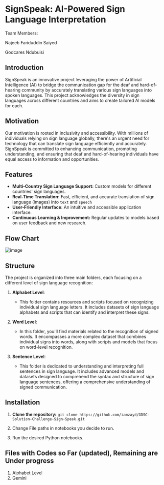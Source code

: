 # SignSpeak: AI-Powered Sign Language Interpretation
Team Members:

Najeeb Fariduddin Saiyed

Godcares Ndubuisi


## Introduction

SignSpeak is an innovative project leveraging the power of Artificial Intelligence (AI) to bridge the communication gap for the deaf and hard-of-hearing community by accurately translating various sign languages into spoken languages. This project acknowledges the diversity in sign languages across different countries and aims to create tailored AI models for each.

## Motivation

Our motivation is rooted in inclusivity and accessibility. With millions of individuals relying on sign language globally, there's an urgent need for technology that can translate sign language efficiently and accurately. SignSpeak is committed to enhancing communication, promoting understanding, and ensuring that deaf and hard-of-hearing individuals have equal access to information and opportunities.

## Features

- **Multi-Country Sign Language Support:** Custom models for different countries' sign languages.
- **Real-Time Translation:** Fast, efficient, and accurate translation of sign language (images) into `text` and `speech` 
- **User-Friendly Interface:** An intuitive and accessible application interface.
- **Continuous Learning & Improvement:** Regular updates to models based on user feedback and new research.

## Flow Chart

![image](https://github.com/iamzayd/GDSC-Solution-Challenge-Sign-Speak/assets/91972048/ac41e05c-f7bd-4c32-a773-dc25eb819215)

## Structure

The project is organized into three main folders, each focusing on a different level of sign language recognition:

1. **Alphabet Level**: 
   - This folder contains resources and scripts focused on recognizing individual sign language letters. It includes datasets of sign language alphabets and scripts that can identify and interpret these signs.

2. **Word Level**: 
   - In this folder, you'll find materials related to the recognition of signed words. It encompasses a more complex dataset that combines individual signs into words, along with scripts and models that focus on word-level recognition.

3. **Sentence Level**: 
   - This folder is dedicated to understanding and interpreting full sentences in sign language. It includes advanced models and datasets designed to comprehend the syntax and structure of sign language sentences, offering a comprehensive understanding of signed communication.

## Installation

1. **Clone the repository:**
   `git clone https://github.com/iamzayd/GDSC-Solution-Challenge-Sign-Speak.git`

2. Change File paths in notebooks you decide to run.

3. Run the desired Python notebooks.

## Files with Codes so Far (updated), Remaining are Under progress
1. Alphabet Level
2. Gemini

